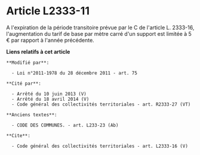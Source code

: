 # Article L2333-11

A l'expiration de la période transitoire prévue par le C de l'article L. 2333-16, l'augmentation du tarif de base par mètre
carré d'un support est limitée à 5 € par rapport à l'année précédente.

**Liens relatifs à cet article**

	**Modifié par**:

	  - Loi n°2011-1978 du 28 décembre 2011 - art. 75

	**Cité par**:

	  - Arrêté du 10 juin 2013 (V)
	  - Arrêté du 18 avril 2014 (V)
	  - Code général des collectivités territoriales - art. R2333-27 (VT)

	**Anciens textes**:

	  - CODE DES COMMUNES. - art. L233-23 (Ab)

	**Cite**:

	  - Code général des collectivités territoriales - art. L2333-16 (V)
